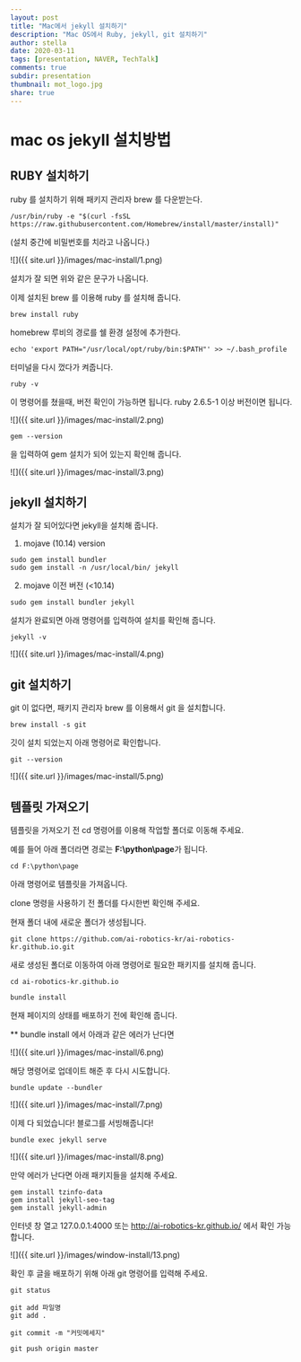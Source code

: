 ```yaml
---
layout: post
title: "Mac에서 jekyll 설치하기"
description: "Mac OS에서 Ruby, jekyll, git 설치하기"
author: stella
date: 2020-03-11
tags: [presentation, NAVER, TechTalk]
comments: true
subdir: presentation
thumbnail: mot_logo.jpg
share: true
---
```


# mac os jekyll 설치방법



## RUBY 설치하기

ruby 를 설치하기 위해 패키지 관리자 brew 를 다운받는다. 
```
/usr/bin/ruby -e "$(curl -fsSL https://raw.githubusercontent.com/Homebrew/install/master/install)"
```
(설치 중간에 비밀번호를 치라고 나옵니다.)

![]({{ site.url }}/images/mac-install/1.png)

설치가 잘 되면 위와 같은 문구가 나옵니다.

이제 설치된 brew 를 이용해 ruby 를 설치해 줍니다. 
```
brew install ruby
```
homebrew 루비의 경로를 쉘 환경 설정에 추가한다. 
```
echo 'export PATH="/usr/local/opt/ruby/bin:$PATH"' >> ~/.bash_profile
```

터미널을 다시 껐다가 켜줍니다. 


```
ruby -v
```
이 명령어를 쳤을때, 버전 확인이 가능하면 됩니다. ruby 2.6.5-1 이상 버전이면 됩니다. 

![]({{ site.url }}/images/mac-install/2.png)


```
gem --version
```

을 입력하여 gem 설치가 되어 있는지 확인해 줍니다.

![]({{ site.url }}/images/mac-install/3.png)

## jekyll 설치하기

설치가 잘 되어있다면 jekyll을 설치해 줍니다.

1) mojave (10.14) version

```
sudo gem install bundler
sudo gem install -n /usr/local/bin/ jekyll
```
2) mojave 이전 버전 (<10.14)
```
sudo gem install bundler jekyll
```

설치가 완료되면 아래 명령어를 입력하여 설치를 확인해 줍니다.

```
jekyll -v
```

![]({{ site.url }}/images/mac-install/4.png)

## git 설치하기

git 이 없다면, 패키지 관리자 brew 를 이용해서 git 을 설치합니다. 
```
brew install -s git
```

깃이 설치 되었는지 아래 명령어로 확인합니다. 

```
git --version
```

![]({{ site.url }}/images/mac-install/5.png)

## 템플릿 가져오기

템플릿을 가져오기 전 cd 명령어를 이용해 작업할 폴더로 이동해 주세요.

예를 들어 아래 폴더라면 경로는 **F:\python\page**가 됩니다.

```
cd F:\python\page
```

아래 명령어로 템플릿을 가져옵니다.

clone 명령을 사용하기 전 폴더를 다시한번 확인해 주세요.

현재 폴더 내에 새로운 폴더가 생성됩니다.

```
git clone https://github.com/ai-robotics-kr/ai-robotics-kr.github.io.git
```

새로 생성된 폴더로 이동하여 아래 명령어로 필요한 패키지를 설치해 줍니다.

```
cd ai-robotics-kr.github.io   

bundle install
```

현재 페이지의 상태를 배포하기 전에 확인해 줍니다.

** bundle install 에서 아래과 같은 에러가 난다면

![]({{ site.url }}/images/mac-install/6.png)

해당 명령어로 업데이트 해준 후 다시 시도합니다.

```
bundle update --bundler
```
![]({{ site.url }}/images/mac-install/7.png)


이제 다 되었습니다! 블로그를 서빙해줍니다!

```
bundle exec jekyll serve
```

![]({{ site.url }}/images/mac-install/8.png)


만약 에러가 난다면 아래 패키지들을 설치해 주세요.

```
gem install tzinfo-data
gem install jekyll-seo-tag
gem install jekyll-admin
```

인터넷 창 열고 127.0.0.1:4000 
또는 http://ai-robotics-kr.github.io/ 에서 확인 가능합니다. 

![]({{ site.url }}/images/window-install/13.png)

확인 후 글을 배포하기 위해 아래 git 명령어를 입력해 주세요.

```
git status

git add 파일명
git add .

git commit -m "커밋메세지"

git push origin master
```





